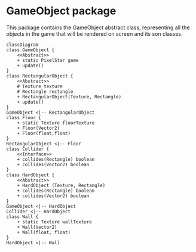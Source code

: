 # GameObject package

This package contains the GameObject abstract class, representing all the objects in the game that will be rendered on
screen and its son classes.

```mermaid
classDiagram
class GameObject {
    <<Abstract>>
    + static PixelStar game
    + update()
}
class RectangularObject {
    <<Abstract>>
    # Texture texture
    # Rectangle rectangle
    + RectangularObject(Texture, Rectangle)
    + update()
}
GameObject <|-- RectangularObject
class Floor {
    + static Texture floorTexture
    + Floor(Vector2)
    + Floor(float,float)
}
RectangularObject <|-- Floor
class Collider {
    <<Interface>>
    + collides(Rectangle) boolean
    + collides(Vector2) boolean
}
class HardObject {
    <<Abstract>>
    + HardObject (Texture, Rectangle)
    + collides(Rectangle) boolean
    + collides(Vector2) boolean
}
GameObject <|-- HardObject
Collider <|-- HardObject
class Wall {
    + static Texture wallTexture
    + Wall(Vector2)
    + Wall(float, float)
}
HardObject <|-- Wall
```